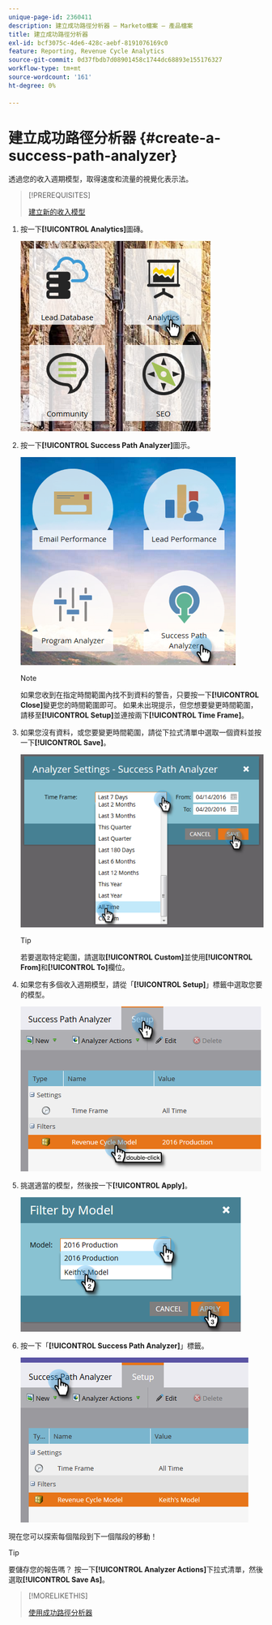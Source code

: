 ```yaml
---
unique-page-id: 2360411
description: 建立成功路徑分析器 — Marketo檔案 — 產品檔案
title: 建立成功路徑分析器
exl-id: bcf3075c-4de6-428c-aebf-8191076169c0
feature: Reporting, Revenue Cycle Analytics
source-git-commit: 0d37fbdb7d08901458c1744dc68893e155176327
workflow-type: tm+mt
source-wordcount: '161'
ht-degree: 0%

---
```


# 建立成功路徑分析器 {#create-a-success-path-analyzer}

透過您的收入週期模型，取得速度和流量的視覺化表示法。

>[!PREREQUISITES]
>
>[建立新的收入模型](/help/marketo/product-docs/reporting/revenue-cycle-analytics/revenue-cycle-models/create-a-new-revenue-model.md)

1. 按一下&#x200B;**[!UICONTROL Analytics]**&#x200B;圖磚。

   ![](assets/one.png)

1. 按一下&#x200B;**[!UICONTROL Success Path Analyzer]**&#x200B;圖示。

   ![](assets/two.png)

   >[!NOTE]
   >
   >如果您收到在指定時間範圍內找不到資料的警告，只要按一下&#x200B;**[!UICONTROL Close]**&#x200B;變更您的時間範圍即可。 如果未出現提示，但您想要變更時間範圍，請移至&#x200B;**[!UICONTROL Setup]**&#x200B;並連按兩下&#x200B;**[!UICONTROL Time Frame]**。

1. 如果您沒有資料，或您要變更時間範圍，請從下拉式清單中選取一個資料並按一下&#x200B;**[!UICONTROL Save]**。

   ![](assets/timeframe.png)

   >[!TIP]
   >
   >若要選取特定範圍，請選取&#x200B;**[!UICONTROL Custom]**&#x200B;並使用&#x200B;**[!UICONTROL From]**&#x200B;和&#x200B;**[!UICONTROL To]**&#x200B;欄位。

1. 如果您有多個收入週期模型，請從「**[!UICONTROL Setup]**」標籤中選取您要的模型。

   ![](assets/four.png)

1. 挑選適當的模型，然後按一下&#x200B;**[!UICONTROL Apply]**。

   ![](assets/five.png)

1. 按一下「**[!UICONTROL Success Path Analyzer]**」標籤。

   ![](assets/success-tab.png)

現在您可以探索每個階段到下一個階段的移動！

>[!TIP]
>
>要儲存您的報告嗎？ 按一下&#x200B;**[!UICONTROL Analyzer Actions]**&#x200B;下拉式清單，然後選取&#x200B;**[!UICONTROL Save As]**。

>[!MORELIKETHIS]
>
>[使用成功路徑分析器](/help/marketo/product-docs/reporting/revenue-cycle-analytics/revenue-cycle-models/using-the-success-path-analyzer.md)
